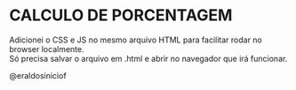 # CALCULO DE PORCENTAGEM

Adicionei o CSS e JS no mesmo arquivo HTML para facilitar rodar no browser localmente.<br>
Só precisa salvar o arquivo em .html e abrir no navegador que irá funcionar.

@eraldosiniciof
